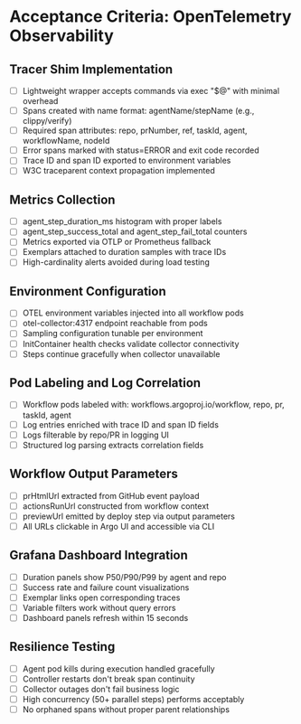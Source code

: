 # Acceptance Criteria: OpenTelemetry Observability

## Tracer Shim Implementation
- [ ] Lightweight wrapper accepts commands via exec "$@" with minimal overhead
- [ ] Spans created with name format: agentName/stepName (e.g., clippy/verify)
- [ ] Required span attributes: repo, prNumber, ref, taskId, agent, workflowName, nodeId
- [ ] Error spans marked with status=ERROR and exit code recorded
- [ ] Trace ID and span ID exported to environment variables
- [ ] W3C traceparent context propagation implemented

## Metrics Collection
- [ ] agent_step_duration_ms histogram with proper labels
- [ ] agent_step_success_total and agent_step_fail_total counters
- [ ] Metrics exported via OTLP or Prometheus fallback
- [ ] Exemplars attached to duration samples with trace IDs
- [ ] High-cardinality alerts avoided during load testing

## Environment Configuration
- [ ] OTEL environment variables injected into all workflow pods
- [ ] otel-collector:4317 endpoint reachable from pods
- [ ] Sampling configuration tunable per environment
- [ ] InitContainer health checks validate collector connectivity
- [ ] Steps continue gracefully when collector unavailable

## Pod Labeling and Log Correlation
- [ ] Workflow pods labeled with: workflows.argoproj.io/workflow, repo, pr, taskId, agent
- [ ] Log entries enriched with trace ID and span ID fields
- [ ] Logs filterable by repo/PR in logging UI
- [ ] Structured log parsing extracts correlation fields

## Workflow Output Parameters
- [ ] prHtmlUrl extracted from GitHub event payload
- [ ] actionsRunUrl constructed from workflow context
- [ ] previewUrl emitted by deploy step via output parameters
- [ ] All URLs clickable in Argo UI and accessible via CLI

## Grafana Dashboard Integration
- [ ] Duration panels show P50/P90/P99 by agent and repo
- [ ] Success rate and failure count visualizations
- [ ] Exemplar links open corresponding traces
- [ ] Variable filters work without query errors
- [ ] Dashboard panels refresh within 15 seconds

## Resilience Testing
- [ ] Agent pod kills during execution handled gracefully
- [ ] Controller restarts don't break span continuity
- [ ] Collector outages don't fail business logic
- [ ] High concurrency (50+ parallel steps) performs acceptably
- [ ] No orphaned spans without proper parent relationships